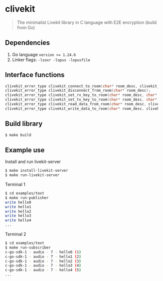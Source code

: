 # clivekit

> The minimalist Livekit library in C language with E2E encryption (build from Go)

## Dependencies

1. Go language `version >= 1.24.6`
2. Linker flags: `-lsoxr -lopus -lopusfile`

## Interface functions

```c
clivekit_error_type clivekit_connect_to_room(char* room_desc, clivekit_connect_info conn_info);
clivekit_error_type clivekit_disconnect_from_room(char* room_desc);
clivekit_error_type clivekit_set_rx_key_to_room(char* room_desc, char* ident, char* rx_key);
clivekit_error_type clivekit_set_tx_key_to_room(char* room_desc, char* tx_key);
clivekit_error_type clivekit_read_data_from_room(char* room_desc, clivekit_data_packet* data_packet);
clivekit_error_type clivekit_write_data_to_room(char* room_desc, clivekit_data_type data_type, char* data, size_t data_size);
```

## Build library

```bash
$ make build
```

## Example use

Install and run livekit-server
```bash
$ make install-livekit-server
$ make run-livekit-server
```

Terminal 1
```bash
$ cd examples/text
$ make run-publisher
write hello0
write hello1
write hello2
write hello3
write hello4
...
```

Terminal 2
```bash
$ cd examples/text
$ make run-subscriber
c-go-sdk-1 - audio - 7 - hello0 (1)
c-go-sdk-1 - audio - 7 - hello1 (2)
c-go-sdk-1 - audio - 7 - hello2 (3)
c-go-sdk-1 - audio - 7 - hello3 (4)
c-go-sdk-1 - audio - 7 - hello4 (5)
...
```
